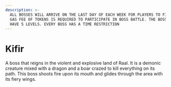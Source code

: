 ```yaml
---
description: >-
  ALL BOSSES WILL ARRIVE ON THE LAST DAY OF EACH WEEK FOR PLAYERS TO FIGHT. A
  GAS FEE OF TOKENS IS REQUIRED TO PARTICIPATE IN BOSS BATTLE. THE BOSS WILL
  HAVE 5 LEVELS. EVERY BOSS HAS A TIME RESTRICTION
---
```


# Kifir

A boss that reigns in the violent and explosive land of Raal. It is a demonic creature mixed with a dragon and a boar crazed to kill everything on its path. This boss shoots fire upon its mouth and glides through the area with its fiery wings.
